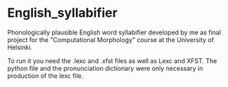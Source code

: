 # English_syllabifier
Phonologically plausible English word syllabifier developed by me as final project for the "Computational Morphology" course at the University of Helsinki.   
  
To run it you need the .lexc and .xfst files as well as Lexc and XFST. The python file and the pronunciation dictionary were only necessary in production of the lexc file. 
